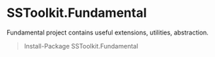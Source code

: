 ﻿# SSToolkit.Fundamental
Fundamental project contains useful extensions, utilities, abstraction.

> Install-Package SSToolkit.Fundamental

